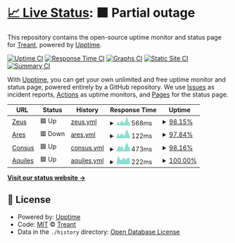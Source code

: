 # [📈 Live Status](https://treant-io.github.io/status): <!--live status--> **🟧 Partial outage**

This repository contains the open-source uptime monitor and status page for [Treant](treant.io), powered by [Upptime](https://github.com/upptime/upptime).

[![Uptime CI](https://github.com/treant-io/status/workflows/Uptime%20CI/badge.svg)](https://github.com/treant-io/status/actions?query=workflow%3A%22Uptime+CI%22)
[![Response Time CI](https://github.com/treant-io/status/workflows/Response%20Time%20CI/badge.svg)](https://github.com/treant-io/status/actions?query=workflow%3A%22Response+Time+CI%22)
[![Graphs CI](https://github.com/treant-io/status/workflows/Graphs%20CI/badge.svg)](https://github.com/treant-io/status/actions?query=workflow%3A%22Graphs+CI%22)
[![Static Site CI](https://github.com/treant-io/status/workflows/Static%20Site%20CI/badge.svg)](https://github.com/treant-io/status/actions?query=workflow%3A%22Static+Site+CI%22)
[![Summary CI](https://github.com/treant-io/status/workflows/Summary%20CI/badge.svg)](https://github.com/treant-io/status/actions?query=workflow%3A%22Summary+CI%22)

With [Upptime](https://upptime.js.org), you can get your own unlimited and free uptime monitor and status page, powered entirely by a GitHub repository. We use [Issues](https://github.com/treant-io/status/issues) as incident reports, [Actions](https://github.com/treant-io/status/actions) as uptime monitors, and [Pages](https://treant-io.github.io/status) for the status page.

<!--start: status pages-->
<!-- This summary is generated by Upptime (https://github.com/upptime/upptime) -->
<!-- Do not edit this manually, your changes will be overwritten -->
<!-- prettier-ignore -->
| URL | Status | History | Response Time | Uptime |
| --- | ------ | ------- | ------------- | ------ |
| <img alt="" src="https://icons.duckduckgo.com/ip3/api.treant.io.ico" height="13"> [Zeus](https://api.treant.io/health/zeus) | 🟩 Up | [zeus.yml](https://github.com/treant-io/status/commits/HEAD/history/zeus.yml) | <details><summary><img alt="Response time graph" src="./graphs/zeus/response-time-week.png" height="20"> 568ms</summary><br><a href="https://treant-io.github.io/status/history/zeus"><img alt="Response time 1105" src="https://img.shields.io/endpoint?url=https%3A%2F%2Fraw.githubusercontent.com%2Ftreant-io%2Fstatus%2FHEAD%2Fapi%2Fzeus%2Fresponse-time.json"></a><br><a href="https://treant-io.github.io/status/history/zeus"><img alt="24-hour response time 387" src="https://img.shields.io/endpoint?url=https%3A%2F%2Fraw.githubusercontent.com%2Ftreant-io%2Fstatus%2FHEAD%2Fapi%2Fzeus%2Fresponse-time-day.json"></a><br><a href="https://treant-io.github.io/status/history/zeus"><img alt="7-day response time 568" src="https://img.shields.io/endpoint?url=https%3A%2F%2Fraw.githubusercontent.com%2Ftreant-io%2Fstatus%2FHEAD%2Fapi%2Fzeus%2Fresponse-time-week.json"></a><br><a href="https://treant-io.github.io/status/history/zeus"><img alt="30-day response time 1698" src="https://img.shields.io/endpoint?url=https%3A%2F%2Fraw.githubusercontent.com%2Ftreant-io%2Fstatus%2FHEAD%2Fapi%2Fzeus%2Fresponse-time-month.json"></a><br><a href="https://treant-io.github.io/status/history/zeus"><img alt="1-year response time 1105" src="https://img.shields.io/endpoint?url=https%3A%2F%2Fraw.githubusercontent.com%2Ftreant-io%2Fstatus%2FHEAD%2Fapi%2Fzeus%2Fresponse-time-year.json"></a></details> | <details><summary><a href="https://treant-io.github.io/status/history/zeus">98.15%</a></summary><a href="https://treant-io.github.io/status/history/zeus"><img alt="All-time uptime 99.68%" src="https://img.shields.io/endpoint?url=https%3A%2F%2Fraw.githubusercontent.com%2Ftreant-io%2Fstatus%2FHEAD%2Fapi%2Fzeus%2Fuptime.json"></a><br><a href="https://treant-io.github.io/status/history/zeus"><img alt="24-hour uptime 100.00%" src="https://img.shields.io/endpoint?url=https%3A%2F%2Fraw.githubusercontent.com%2Ftreant-io%2Fstatus%2FHEAD%2Fapi%2Fzeus%2Fuptime-day.json"></a><br><a href="https://treant-io.github.io/status/history/zeus"><img alt="7-day uptime 98.15%" src="https://img.shields.io/endpoint?url=https%3A%2F%2Fraw.githubusercontent.com%2Ftreant-io%2Fstatus%2FHEAD%2Fapi%2Fzeus%2Fuptime-week.json"></a><br><a href="https://treant-io.github.io/status/history/zeus"><img alt="30-day uptime 99.28%" src="https://img.shields.io/endpoint?url=https%3A%2F%2Fraw.githubusercontent.com%2Ftreant-io%2Fstatus%2FHEAD%2Fapi%2Fzeus%2Fuptime-month.json"></a><br><a href="https://treant-io.github.io/status/history/zeus"><img alt="1-year uptime 99.68%" src="https://img.shields.io/endpoint?url=https%3A%2F%2Fraw.githubusercontent.com%2Ftreant-io%2Fstatus%2FHEAD%2Fapi%2Fzeus%2Fuptime-year.json"></a></details>
| <img alt="" src="https://icons.duckduckgo.com/ip3/api.treant.io.ico" height="13"> [Ares](https://api.treant.io/health/ares) | 🟥 Down | [ares.yml](https://github.com/treant-io/status/commits/HEAD/history/ares.yml) | <details><summary><img alt="Response time graph" src="./graphs/ares/response-time-week.png" height="20"> 122ms</summary><br><a href="https://treant-io.github.io/status/history/ares"><img alt="Response time 289" src="https://img.shields.io/endpoint?url=https%3A%2F%2Fraw.githubusercontent.com%2Ftreant-io%2Fstatus%2FHEAD%2Fapi%2Fares%2Fresponse-time.json"></a><br><a href="https://treant-io.github.io/status/history/ares"><img alt="24-hour response time 68" src="https://img.shields.io/endpoint?url=https%3A%2F%2Fraw.githubusercontent.com%2Ftreant-io%2Fstatus%2FHEAD%2Fapi%2Fares%2Fresponse-time-day.json"></a><br><a href="https://treant-io.github.io/status/history/ares"><img alt="7-day response time 122" src="https://img.shields.io/endpoint?url=https%3A%2F%2Fraw.githubusercontent.com%2Ftreant-io%2Fstatus%2FHEAD%2Fapi%2Fares%2Fresponse-time-week.json"></a><br><a href="https://treant-io.github.io/status/history/ares"><img alt="30-day response time 212" src="https://img.shields.io/endpoint?url=https%3A%2F%2Fraw.githubusercontent.com%2Ftreant-io%2Fstatus%2FHEAD%2Fapi%2Fares%2Fresponse-time-month.json"></a><br><a href="https://treant-io.github.io/status/history/ares"><img alt="1-year response time 289" src="https://img.shields.io/endpoint?url=https%3A%2F%2Fraw.githubusercontent.com%2Ftreant-io%2Fstatus%2FHEAD%2Fapi%2Fares%2Fresponse-time-year.json"></a></details> | <details><summary><a href="https://treant-io.github.io/status/history/ares">97.84%</a></summary><a href="https://treant-io.github.io/status/history/ares"><img alt="All-time uptime 99.66%" src="https://img.shields.io/endpoint?url=https%3A%2F%2Fraw.githubusercontent.com%2Ftreant-io%2Fstatus%2FHEAD%2Fapi%2Fares%2Fuptime.json"></a><br><a href="https://treant-io.github.io/status/history/ares"><img alt="24-hour uptime 97.84%" src="https://img.shields.io/endpoint?url=https%3A%2F%2Fraw.githubusercontent.com%2Ftreant-io%2Fstatus%2FHEAD%2Fapi%2Fares%2Fuptime-day.json"></a><br><a href="https://treant-io.github.io/status/history/ares"><img alt="7-day uptime 97.84%" src="https://img.shields.io/endpoint?url=https%3A%2F%2Fraw.githubusercontent.com%2Ftreant-io%2Fstatus%2FHEAD%2Fapi%2Fares%2Fuptime-week.json"></a><br><a href="https://treant-io.github.io/status/history/ares"><img alt="30-day uptime 99.25%" src="https://img.shields.io/endpoint?url=https%3A%2F%2Fraw.githubusercontent.com%2Ftreant-io%2Fstatus%2FHEAD%2Fapi%2Fares%2Fuptime-month.json"></a><br><a href="https://treant-io.github.io/status/history/ares"><img alt="1-year uptime 99.66%" src="https://img.shields.io/endpoint?url=https%3A%2F%2Fraw.githubusercontent.com%2Ftreant-io%2Fstatus%2FHEAD%2Fapi%2Fares%2Fuptime-year.json"></a></details>
| <img alt="" src="https://icons.duckduckgo.com/ip3/api.treant.io.ico" height="13"> [Consus](https://api.treant.io/health/consus) | 🟩 Up | [consus.yml](https://github.com/treant-io/status/commits/HEAD/history/consus.yml) | <details><summary><img alt="Response time graph" src="./graphs/consus/response-time-week.png" height="20"> 473ms</summary><br><a href="https://treant-io.github.io/status/history/consus"><img alt="Response time 484" src="https://img.shields.io/endpoint?url=https%3A%2F%2Fraw.githubusercontent.com%2Ftreant-io%2Fstatus%2FHEAD%2Fapi%2Fconsus%2Fresponse-time.json"></a><br><a href="https://treant-io.github.io/status/history/consus"><img alt="24-hour response time 328" src="https://img.shields.io/endpoint?url=https%3A%2F%2Fraw.githubusercontent.com%2Ftreant-io%2Fstatus%2FHEAD%2Fapi%2Fconsus%2Fresponse-time-day.json"></a><br><a href="https://treant-io.github.io/status/history/consus"><img alt="7-day response time 473" src="https://img.shields.io/endpoint?url=https%3A%2F%2Fraw.githubusercontent.com%2Ftreant-io%2Fstatus%2FHEAD%2Fapi%2Fconsus%2Fresponse-time-week.json"></a><br><a href="https://treant-io.github.io/status/history/consus"><img alt="30-day response time 857" src="https://img.shields.io/endpoint?url=https%3A%2F%2Fraw.githubusercontent.com%2Ftreant-io%2Fstatus%2FHEAD%2Fapi%2Fconsus%2Fresponse-time-month.json"></a><br><a href="https://treant-io.github.io/status/history/consus"><img alt="1-year response time 484" src="https://img.shields.io/endpoint?url=https%3A%2F%2Fraw.githubusercontent.com%2Ftreant-io%2Fstatus%2FHEAD%2Fapi%2Fconsus%2Fresponse-time-year.json"></a></details> | <details><summary><a href="https://treant-io.github.io/status/history/consus">98.16%</a></summary><a href="https://treant-io.github.io/status/history/consus"><img alt="All-time uptime 97.83%" src="https://img.shields.io/endpoint?url=https%3A%2F%2Fraw.githubusercontent.com%2Ftreant-io%2Fstatus%2FHEAD%2Fapi%2Fconsus%2Fuptime.json"></a><br><a href="https://treant-io.github.io/status/history/consus"><img alt="24-hour uptime 100.00%" src="https://img.shields.io/endpoint?url=https%3A%2F%2Fraw.githubusercontent.com%2Ftreant-io%2Fstatus%2FHEAD%2Fapi%2Fconsus%2Fuptime-day.json"></a><br><a href="https://treant-io.github.io/status/history/consus"><img alt="7-day uptime 98.16%" src="https://img.shields.io/endpoint?url=https%3A%2F%2Fraw.githubusercontent.com%2Ftreant-io%2Fstatus%2FHEAD%2Fapi%2Fconsus%2Fuptime-week.json"></a><br><a href="https://treant-io.github.io/status/history/consus"><img alt="30-day uptime 99.29%" src="https://img.shields.io/endpoint?url=https%3A%2F%2Fraw.githubusercontent.com%2Ftreant-io%2Fstatus%2FHEAD%2Fapi%2Fconsus%2Fuptime-month.json"></a><br><a href="https://treant-io.github.io/status/history/consus"><img alt="1-year uptime 97.83%" src="https://img.shields.io/endpoint?url=https%3A%2F%2Fraw.githubusercontent.com%2Ftreant-io%2Fstatus%2FHEAD%2Fapi%2Fconsus%2Fuptime-year.json"></a></details>
| <img alt="" src="https://icons.duckduckgo.com/ip3/app.treant.io.ico" height="13"> [Aquiles](https://app.treant.io) | 🟩 Up | [aquiles.yml](https://github.com/treant-io/status/commits/HEAD/history/aquiles.yml) | <details><summary><img alt="Response time graph" src="./graphs/aquiles/response-time-week.png" height="20"> 222ms</summary><br><a href="https://treant-io.github.io/status/history/aquiles"><img alt="Response time 254" src="https://img.shields.io/endpoint?url=https%3A%2F%2Fraw.githubusercontent.com%2Ftreant-io%2Fstatus%2FHEAD%2Fapi%2Faquiles%2Fresponse-time.json"></a><br><a href="https://treant-io.github.io/status/history/aquiles"><img alt="24-hour response time 230" src="https://img.shields.io/endpoint?url=https%3A%2F%2Fraw.githubusercontent.com%2Ftreant-io%2Fstatus%2FHEAD%2Fapi%2Faquiles%2Fresponse-time-day.json"></a><br><a href="https://treant-io.github.io/status/history/aquiles"><img alt="7-day response time 222" src="https://img.shields.io/endpoint?url=https%3A%2F%2Fraw.githubusercontent.com%2Ftreant-io%2Fstatus%2FHEAD%2Fapi%2Faquiles%2Fresponse-time-week.json"></a><br><a href="https://treant-io.github.io/status/history/aquiles"><img alt="30-day response time 212" src="https://img.shields.io/endpoint?url=https%3A%2F%2Fraw.githubusercontent.com%2Ftreant-io%2Fstatus%2FHEAD%2Fapi%2Faquiles%2Fresponse-time-month.json"></a><br><a href="https://treant-io.github.io/status/history/aquiles"><img alt="1-year response time 254" src="https://img.shields.io/endpoint?url=https%3A%2F%2Fraw.githubusercontent.com%2Ftreant-io%2Fstatus%2FHEAD%2Fapi%2Faquiles%2Fresponse-time-year.json"></a></details> | <details><summary><a href="https://treant-io.github.io/status/history/aquiles">100.00%</a></summary><a href="https://treant-io.github.io/status/history/aquiles"><img alt="All-time uptime 99.99%" src="https://img.shields.io/endpoint?url=https%3A%2F%2Fraw.githubusercontent.com%2Ftreant-io%2Fstatus%2FHEAD%2Fapi%2Faquiles%2Fuptime.json"></a><br><a href="https://treant-io.github.io/status/history/aquiles"><img alt="24-hour uptime 100.00%" src="https://img.shields.io/endpoint?url=https%3A%2F%2Fraw.githubusercontent.com%2Ftreant-io%2Fstatus%2FHEAD%2Fapi%2Faquiles%2Fuptime-day.json"></a><br><a href="https://treant-io.github.io/status/history/aquiles"><img alt="7-day uptime 100.00%" src="https://img.shields.io/endpoint?url=https%3A%2F%2Fraw.githubusercontent.com%2Ftreant-io%2Fstatus%2FHEAD%2Fapi%2Faquiles%2Fuptime-week.json"></a><br><a href="https://treant-io.github.io/status/history/aquiles"><img alt="30-day uptime 100.00%" src="https://img.shields.io/endpoint?url=https%3A%2F%2Fraw.githubusercontent.com%2Ftreant-io%2Fstatus%2FHEAD%2Fapi%2Faquiles%2Fuptime-month.json"></a><br><a href="https://treant-io.github.io/status/history/aquiles"><img alt="1-year uptime 99.99%" src="https://img.shields.io/endpoint?url=https%3A%2F%2Fraw.githubusercontent.com%2Ftreant-io%2Fstatus%2FHEAD%2Fapi%2Faquiles%2Fuptime-year.json"></a></details>

<!--end: status pages-->

[**Visit our status website →**](https://treant-io.github.io/status)

## 📄 License

- Powered by: [Upptime](https://github.com/upptime/upptime)
- Code: [MIT](./LICENSE) © [Treant](treant.io)
- Data in the `./history` directory: [Open Database License](https://opendatacommons.org/licenses/odbl/1-0/)
